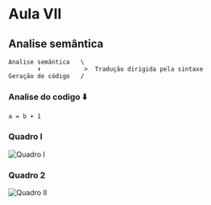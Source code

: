 # Aula VII
## Analise semântica
```
Analise semântica   \
        ⬇            >  Tradução dirigida pela sintaxe
Geração de código   /
```

### Analise do codigo :arrow_down:
`a = b + 1`

### Quadro I
![Quadro I](https://gist.githubusercontent.com/ericoloewe/7a8fefb0558a8e0dce73570130aa544a/raw/9d3b2ce8fd62bc6f09570e731feab228d116927d/aula-viii-001.jpg)
### Quadro 2
![Quadro II](https://gist.githubusercontent.com/ericoloewe/7a8fefb0558a8e0dce73570130aa544a/raw/9d3b2ce8fd62bc6f09570e731feab228d116927d/aula-viii-002.jpg)
